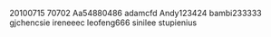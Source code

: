 
20100715
70702
Aa54880486
adamcfd
Andy123424
bambi233333
gjchencsie
ireneeec
leofeng666
sinilee
stupienius